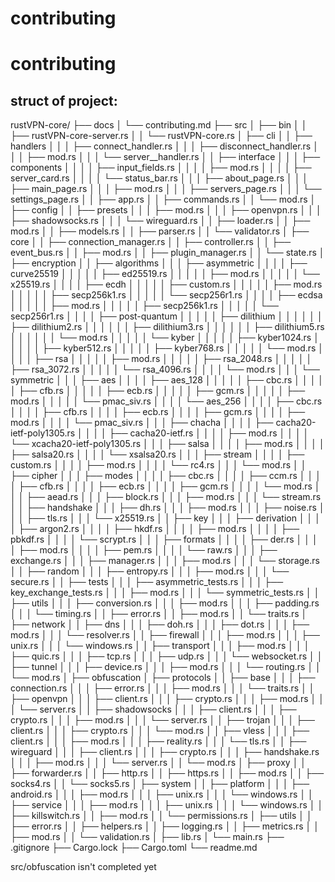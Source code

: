 # contributing 

# contributing 


## struct of project:

rustVPN-core/
├── docs
│   └── contributing.md
├── src
│   ├── bin
│   │   ├── rustVPN-core-server.rs
│   │   └── rustVPN-core.rs
│   ├── cli
│   │   ├── handlers
│   │   │   ├── connect_handler.rs
│   │   │   ├── disconnect_handler.rs
│   │   │   ├── mod.rs
│   │   │   └── server__handler.rs
│   │   ├── interface
│   │   │   ├── components
│   │   │   │   ├── input_fields.rs
│   │   │   │   ├── mod.rs
│   │   │   │   ├── server_card.rs
│   │   │   │   └── status_bar.rs
│   │   │   ├── about_page.rs
│   │   │   ├── main_page.rs
│   │   │   ├── mod.rs
│   │   │   ├── servers_page.rs
│   │   │   └── settings_page.rs
│   │   ├── app.rs
│   │   ├── commands.rs
│   │   └── mod.rs
│   ├── config
│   │   ├── presets
│   │   │   ├── mod.rs
│   │   │   ├── openvpn.rs
│   │   │   ├── shadowsocks.rs
│   │   │   └── wireguard.rs
│   │   ├── loader.rs
│   │   ├── mod.rs
│   │   ├── models.rs
│   │   ├── parser.rs
│   │   └── validator.rs
│   ├── core
│   │   ├── connection_manager.rs
│   │   ├── controller.rs
│   │   ├── event_bus.rs
│   │   ├── mod.rs
│   │   ├── plugin_manager.rs
│   │   └── state.rs
│   ├── encryption
│   │   ├── algorithms
│   │   │   ├── asymmetric
│   │   │   │   ├── curve25519
│   │   │   │   │   ├── ed25519.rs
│   │   │   │   │   ├── mod.rs
│   │   │   │   │   └── x25519.rs
│   │   │   │   ├── ecdh
│   │   │   │   │   ├── custom.rs
│   │   │   │   │   ├── mod.rs
│   │   │   │   │   ├── secp256k1.rs
│   │   │   │   │   └── secp256r1.rs
│   │   │   │   ├── ecdsa
│   │   │   │   │   ├── mod.rs
│   │   │   │   │   ├── secp256k1.rs
│   │   │   │   │   └── secp256r1.rs
│   │   │   │   ├── post-quantum
│   │   │   │   │   ├── dilithium
│   │   │   │   │   │   ├── dilithium2.rs
│   │   │   │   │   │   ├── dilithium3.rs
│   │   │   │   │   │   ├── dilithium5.rs
│   │   │   │   │   │   └── mod.rs
│   │   │   │   │   └── kyber
│   │   │   │   │       ├── kyber1024.rs
│   │   │   │   │       ├── kyber512.rs
│   │   │   │   │       ├── kyber768.rs
│   │   │   │   │       └── mod.rs
│   │   │   │   ├── rsa
│   │   │   │   │   ├── mod.rs
│   │   │   │   │   ├── rsa_2048.rs
│   │   │   │   │   ├── rsa_3072.rs
│   │   │   │   │   └── rsa_4096.rs
│   │   │   │   └── mod.rs
│   │   │   └── symmetric
│   │   │       ├── aes
│   │   │       │   ├── aes_128
│   │   │       │   │   ├── cbc.rs
│   │   │       │   │   ├── cfb.rs
│   │   │       │   │   ├── ecb.rs
│   │   │       │   │   ├── gcm.rs
│   │   │       │   │   ├── mod.rs
│   │   │       │   │   └── pmac_siv.rs
│   │   │       │   └── aes_256
│   │   │       │       ├── cbc.rs
│   │   │       │       ├── cfb.rs
│   │   │       │       ├── ecb.rs
│   │   │       │       ├── gcm.rs
│   │   │       │       ├── mod.rs
│   │   │       │       └── pmac_siv.rs
│   │   │       ├── chacha
│   │   │       │   ├── cacha20-ietf-poly1305.rs
│   │   │       │   ├── cacha20-ietf.rs
│   │   │       │   ├── mod.rs
│   │   │       │   └── xcacha20-ietf-poly1305.rs
│   │   │       ├── salsa
│   │   │       │   ├── mod.rs
│   │   │       │   ├── salsa20.rs
│   │   │       │   └── xsalsa20.rs
│   │   │       ├── stream
│   │   │       │   ├── custom.rs
│   │   │       │   ├── mod.rs
│   │   │       │   └── rc4.rs
│   │   │       └── mod.rs
│   │   ├── cipher
│   │   │   ├── modes
│   │   │   │   ├── cbc.rs
│   │   │   │   ├── ccm.rs
│   │   │   │   ├── cfb.rs
│   │   │   │   ├── ecb.rs
│   │   │   │   ├── gcm.rs
│   │   │   │   └── mod.rs
│   │   │   ├── aead.rs
│   │   │   ├── block.rs
│   │   │   ├── mod.rs
│   │   │   └── stream.rs
│   │   ├── handshake
│   │   │   ├── dh.rs
│   │   │   ├── mod.rs
│   │   │   ├── noise.rs
│   │   │   ├── tls.rs
│   │   │   └── x25519.rs
│   │   ├── key
│   │   │   ├── derivation
│   │   │   │   ├── argon2.rs
│   │   │   │   ├── hkdf.rs
│   │   │   │   ├── mod.rs
│   │   │   │   ├── pbkdf.rs
│   │   │   │   └── scrypt.rs
│   │   │   ├── formats
│   │   │   │   ├── der.rs
│   │   │   │   ├── mod.rs
│   │   │   │   ├── pem.rs
│   │   │   │   └── raw.rs
│   │   │   ├── exchange.rs
│   │   │   ├── manager.rs
│   │   │   ├── mod.rs
│   │   │   └── storage.rs
│   │   ├── random
│   │   │   ├── entropy.rs
│   │   │   ├── mod.rs
│   │   │   └── secure.rs
│   │   ├── tests
│   │   │   ├── asymmetric_tests.rs
│   │   │   ├── key_exchange_tests.rs
│   │   │   ├── mod.rs
│   │   │   └── symmetric_tests.rs
│   │   ├── utils
│   │   │   ├── conversion.rs
│   │   │   ├── mod.rs
│   │   │   ├── padding.rs
│   │   │   └── timing.rs
│   │   ├── error.rs
│   │   ├── mod.rs
│   │   └── traits.rs
│   ├── network
│   │   ├── dns
│   │   │   ├── doh.rs
│   │   │   ├── dot.rs
│   │   │   ├── mod.rs
│   │   │   └── resolver.rs
│   │   ├── firewall
│   │   │   ├── mod.rs
│   │   │   ├── unix.rs
│   │   │   └── windows.rs
│   │   ├── transport
│   │   │   ├── mod.rs
│   │   │   ├── quic.rs
│   │   │   ├── tcp.rs
│   │   │   ├── udp.rs
│   │   │   └── websocket.rs
│   │   ├── tunnel
│   │   │   ├── device.rs
│   │   │   ├── mod.rs
│   │   │   └── routing.rs
│   │   └── mod.rs
│   ├── obfuscation
│   ├── protocols
│   │   ├── base
│   │   │   ├── connection.rs
│   │   │   ├── error.rs
│   │   │   ├── mod.rs
│   │   │   └── traits.rs
│   │   ├── openvpn
│   │   │   ├── client.rs
│   │   │   ├── crypto.rs
│   │   │   ├── mod.rs
│   │   │   └── server.rs
│   │   ├── shadowsocks
│   │   │   ├── client.rs
│   │   │   ├── crypto.rs
│   │   │   ├── mod.rs
│   │   │   └── server.rs
│   │   ├── trojan
│   │   │   ├── client.rs
│   │   │   ├── crypto.rs
│   │   │   └── mod.rs
│   │   ├── vless
│   │   │   ├── client.rs
│   │   │   ├── mod.rs
│   │   │   ├── reality.rs
│   │   │   └── tls.rs
│   │   ├── wireguard
│   │   │   ├── client.rs
│   │   │   ├── crypto.rs
│   │   │   ├── handshake.rs
│   │   │   ├── mod.rs
│   │   │   └── server.rs
│   │   └── mod.rs
│   ├── proxy
│   │   ├── forwarder.rs
│   │   ├── http.rs
│   │   ├── https.rs
│   │   ├── mod.rs
│   │   ├── socks4.rs
│   │   └── socks5.rs
│   ├── system
│   │   ├── platform
│   │   │   ├── android.rs
│   │   │   ├── mod.rs
│   │   │   ├── unix.rs
│   │   │   └── windows.rs
│   │   ├── service
│   │   │   ├── mod.rs
│   │   │   ├── unix.rs
│   │   │   └── windows.rs
│   │   ├── killswitch.rs
│   │   ├── mod.rs
│   │   └── permissions.rs
│   ├── utils
│   │   ├── error.rs
│   │   ├── helpers.rs
│   │   ├── logging.rs
│   │   ├── metrics.rs
│   │   ├── mod.rs
│   │   └── validation.rs
│   ├── lib.rs
│   └── main.rs
├── .gitignore
├── Cargo.lock
├── Cargo.toml
└── readme.md

src/obfuscation isn't completed yet

